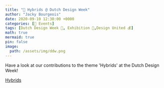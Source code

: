 ```yaml
---
title: "📅 Hybrids @ Dutch Design Week"
author: "Jacky Bourgeois"
date: 2020-09-10 12:30:00 +0000
categories: [📅 Events]
tags: [Dutch Design Week 📅, Exhibition 📅,Design United 💰]
math: true
mermaid: true
pin: false
image:
  path: /assets/img/ddw.png
---
```


Have a look at our contributions to the theme 'Hybrids' at the Dutch Design Week!

<a href="https://2020.design-united.nl/day-1-hybrids/" target="_blank">Hybrids</a>

